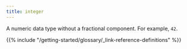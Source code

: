 ```yaml
---
title: integer
---
```


A numeric data type without a fractional component. For example, `42`.

{{% include "/getting-started/glossary/_link-reference-definitions" %}}
